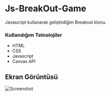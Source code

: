 # Js-BreakOut-Game
Javascript kullanarak geliştirdiğim Breakout klonu.

### Kullandığım Telnolojiler
* HTML
* CSS
* Javascript
* Canvas API

## Ekran Görüntüsü
![Screenshot](breakout_screenshot.png)
